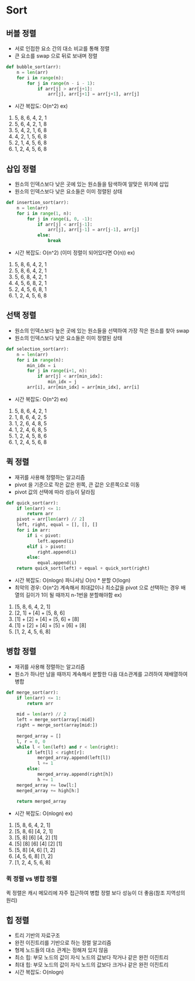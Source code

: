 # Sort

## 버블 정렬
- 서로 인접한 요소 간의 대소 비교를 통해 정렬
- 큰 요소를 swap 으로 뒤로 보내며 정렬
```python
def bubble_sort(arr):
    n = len(arr)
    for i in range(n):
        for j in range(n - i - 1):
            if arr[j] > arr[j+1]:
                arr[j], arr[j+1] = arr[j+1], arr[j]
```
- 시간 복잡도: O(n^2)
ex)
1. 5, 8, 6, 4, 2, 1
2. 5, 6, 4, 2, 1, 8
3. 5, 4, 2, 1, 6, 8
4. 4, 2, 1, 5, 6, 8
5. 2, 1, 4, 5, 6, 8
6. 1, 2, 4, 5, 6, 8

## 삽입 정렬
- 원소의 인덱스보다 낮은 곳에 있는 원소들을 탐색하여 알맞은 위치에 삽입
- 원소의 인덱스보다 낮은 요소들은 이미 정렬된 상태
```python
def insertion_sort(arr):
    n = len(arr)
    for i in range(1, n):
        for j in range(i, 0, -1):
            if arr[j] < arr[j-1]:
                arr[j], arr[j-1] = arr[j-1], arr[j]
            else:
                break

```
- 시간 복잡도: O(n^2) (이미 정렬이 되어있다면 O(n))
ex)
1. 5, 8, 6, 4, 2, 1
2. 5, 8, 6, 4, 2, 1
3. 5, 6, 8, 4, 2, 1
4. 4, 5, 6, 8, 2, 1
5. 2, 4, 5, 6, 8, 1
6. 1, 2, 4, 5, 6, 8
## 선택 정렬
- 원소의 인덱스보다 높은 곳에 있는 원소들을 선택하여 가장 작은 원소를 찾아 swap
- 원소의 인덱스보다 낮은 요소들은 이미 정렬된 상태
```python
def selection_sort(arr):
    n = len(arr)
    for i in range(n):
        min_idx = i
        for j in range(i+1, n):
            if arr[j] < arr[min_idx]:
                min_idx = j
        arr[i], arr[min_idx] = arr[min_idx], arr[i]
```
- 시간 복잡도: O(n^2)
ex)
1. 5, 8, 6, 4, 2, 1
2. 1, 8, 6, 4, 2, 5
3. 1, 2, 6, 4, 8, 5
4. 1, 2, 4, 6, 8, 5
5. 1, 2, 4, 5, 8, 6
6. 1, 2, 4, 5, 6, 8

## 퀵 정렬
- 재귀를 사용해 정렬하는 알고리즘
- pivot 을 기준으로 작은 값은 왼쪽, 큰 값은 오른쪽으로 이동
- pivot 값의 선택에 따라 성능이 달라짐
```python
def quick_sort(arr):
    if len(arr) <= 1:
        return arr
    pivot = arr[len(arr) // 2]
    left, right, equal = [], [], []
    for i in arr:
        if i < pivot:
            left.append(i)
        elif i > pivot:
            right.append(i)
        else:
            equal.append(i)
    return quick_sort(left) + equal + quick_sort(right)
```
- 시간 복잡도: O(nlogn)
  파니셔닝 O(n) * 분할 O(logn)
- 최악의 경우: O(n^2)
  계속해서 최대값이나 최소값을 pivot 으로 선택하는 경우 배열의 길이가 1이 될 때까지 n-1번을 분할해야함
ex) 
1. [5, 8, 6, 4, 2, 1]
2. [2, 1] + [4] + [5, 8, 6]
3. [1] + [2] + [4] + [5, 6] + [8]
4. [1] + [2] + [4] + [5] + [6] + [8]
5. [1, 2, 4, 5, 6, 8]
## 병합 정렬
- 재귀를 사용해 정렬하는 알고리즘
- 원소가 하나만 남을 때까지 계속해서 분할한 다음 대소관계를 고려하여 재배열하여 병합
```python
def merge_sort(arr):
    if len(arr) <= 1:
    	return arr
        
    mid = len(arr) // 2
    left = merge_sort(array[:mid])
    right = merge_sort(array[mid:])
    
    merged_array = []
    l, r = 0, 0
    while l < len(left) and r < len(right):
    	if left[l] < right[r]:
        	merged_array.append(left[l])
        	l += 1
        else:
            merged_array.append(right[h])
        	h += 1
    merged_array += low[l:]
    merged_array += high[h:]
    
    return merged_array
```
- 시간 복잡도: O(nlogn)
ex)
1. [5, 8, 6, 4, 2, 1]
2. [5, 8, 6] [4, 2, 1]
3. [5, 8] [6] [4, 2] [1]
4. [5] [8] [6] [4] [2] [1]
5. [5, 8] [4, 6] [1, 2]
6. [4, 5, 6, 8] [1, 2]
7. [1, 2, 4, 5, 6, 8]
### 퀵 정렬 vs 병합 정렬
퀵 정렬은 캐시 메모리에 자주 접근하여 병합 정렬 보다 성능이 더 좋음(참조 지역성의 원리)

## 힙 정렬
- 트리 기반의 자료구조
- 완전 이진트리를 기반으로 하는 정렬 알고리즘
- 형제 노드들의 대소 관계는 정해져 있지 않음
- 최소 힙: 부모 노드의 값이 자식 노드의 값보다 작거나 같은 완전 이진트리
- 최대 힙: 부모 노드의 값이 자식 노드의 값보다 크거나 같은 완전 이진트리
- 시간 복잡도: O(nlogn)